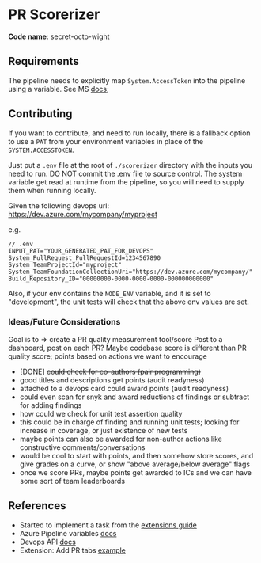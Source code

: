 
# PR Scorerizer 
**Code name**: secret-octo-wight

## Requirements
The pipeline needs to explicitly map `System.AccessToken` into the pipeline using a variable. See MS [docs](https://learn.microsoft.com/en-us/azure/devops/pipelines/build/variables?view=azure-devops&tabs=yaml#systemaccesstoken);


## Contributing
If you want to contribute, and need to run locally, there is a fallback option to use a `PAT` from your environment variables in place of the `SYSTEM.ACCESSTOKEN`. 

Just put a `.env` file at the root of `./scorerizer` directory with the inputs you need to run. 
DO NOT commit the .env file to source control. The system variable get read at runtime from the pipeline, so you will need to supply them when running locally. 

Given the following devops url: https://dev.azure.com/mycompany/myproject

e.g.
```
// .env
INPUT_PAT="YOUR_GENERATED_PAT_FOR_DEVOPS"
System_PullRequest_PullRequestId=1234567890
System_TeamProjectId="myproject"
System_TeamFoundationCollectionUri="https://dev.azure.com/mycompany/"
Build_Repository_ID="00000000-0000-0000-0000-000000000000"
```
Also, if your env contains the `NODE_ENV` variable, and it is set to "development", the unit tests will check that the above env values are set.

### Ideas/Future Considerations

Goal is to => create a PR quality measurement tool/score
Post to a dashboard, post on each PR? Maybe codebase score is different than PR quality score; points based on actions we want to encourage

- [DONE] ~~could check for co-authors (pair programming)~~
- good titles and descriptions get points (audit readyness)
- attached to a devops card could award points (audit readyness)
- could even scan for snyk and award reductions of findings or subtract for adding findings
- how could we check for unit test assertion quality 
- this could be in charge of finding and running unit tests; looking for increase in coverage, or just existence of new tests
- maybe points can also be awarded for non-author actions like constructive comments/conversations
- would be cool to start with points, and then somehow store scores, and give grades on a curve, or show "above average/below  average" flags
- once we score PRs, maybe points get awarded to ICs and we can have some sort of team leaderboards

## References
- Started to implement a task from the [extensions guide](https://learn.microsoft.com/en-us/azure/devops/extend/develop/add-build-task)
- Azure Pipeline variables [docs](https://learn.microsoft.com/en-us/azure/devops/pipelines/build/variables?view=azure-devops&tabs=yaml)
- Devops API [docs](https://learn.microsoft.com/en-us/rest/api/azure/devops/git/pull-requests/get-pull-request-by-id?view=azure-devops-rest-7.1&tabs=HTTP)
- Extension: Add PR tabs [example](https://github.com/microsoft/azure-devops-extension-sample/tree/master/src/Samples/pr-tabs)
